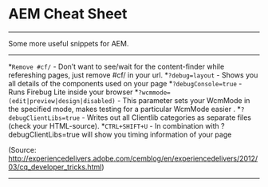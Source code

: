 # AEM Cheat Sheet
-----------------------

Some more useful snippets for AEM.

-----------------------

*`Remove #cf/` - Don’t want to see/wait for the content-finder while refereshing pages, just remove #cf/ in your url.
*`?debug=layout` - Shows you all details of the components used on your page
*`?debugConsole=true` - Runs Firebug Lite inside your browser
*`?wcmmode=(edit|preview|design|disabled)` - This parameter sets your WcmMode in the specified mode, makes testing for a particular WcmMode easier .
*`?debugClientLibs=true` - Writes out all Clientlib categories as separate files (check your HTML-source).
*`CTRL+SHIFT+U` - In combination with ?debugClientLibs=true will show you timing information of your page

(Source: http://experiencedelivers.adobe.com/cemblog/en/experiencedelivers/2012/03/cq_developer_tricks.html)

-----------------------
